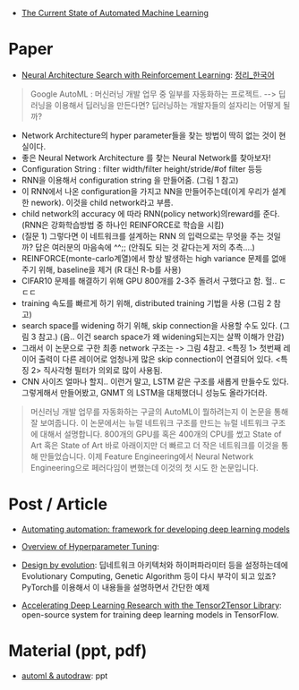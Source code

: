 

- [The Current State of Automated Machine Learning](http://www.kdnuggets.com/2017/01/current-state-automated-machine-learning.html)

# Paper

- [Neural Architecture Search with Reinforcement Learning](https://openreview.net/pdf?id=r1Ue8Hcxg): [정리_한국어](https://www.slideshare.net/KihoSuh/neural-architecture-search-with-reinforcement-learning-76883153)
>  Google AutoML : 머신러닝 개발 업무 중 일부를 자동화하는 프로젝트. --> 딥러닝을 이용해서 딥러닝을 만든다면? 딥러닝하는 개발자들의 설자리는 어떻게 될까?
- Network Architecture의 hyper parameter들을 찾는 방법이 딱히 없는 것이 현실이다.
- 좋은 Neural Network Architecture 를 찾는 Neural Network를 찾아보자!
- Configuration String : filter width/filter height/stride/#of filter 등등
- RNN을 이용해서 configuration string 을 만들어줌. (그림 1 참고)
- 이 RNN에서 나온 configuration을 가지고 NN을 만들어주는데(이게 우리가 설계한 nework). 이것을 child network라고 부름.
- child network의 accuracy 에 따라 RNN(policy network)의reward를 준다. (RNN은 강화학습방법 중 하나인 REINFORCE로 학습을 시킴)
- (질문 1) 그렇다면 이 네트워크를 설계하는 RNN 의 입력으로는 무엇을 주는 것일까?
답은 여러분의 마음속에 ^^;; (안줘도 되는 것 같다는게 저의 추측....)
- REINFORCE(monte-carlo계열)에서 항상 발생하는 high variance 문제를 없애주기 위해, baseline을 제거
(R 대신 R-b를 사용)
- CIFAR10 문제를 해결하기 위해 GPU 800개를 2-3주 돌려서 구했다고 함. 헐.. ㄷㄷㄷ
- training 속도를 빠르게 하기 위해, distributed training 기법을 사용 (그림 2 참고)
- search space를 widening 하기 위해, skip connection을 사용할 수도 있다. (그림 3 참고.) (음.. 이건 search space가 왜 widening되는지는 살짝 이해가 안감)
- 그래서 이 논문으로 구한 최종 network 구조는 -> 그림 4참고.
<특징 1> 첫번째 레이어 출력이 다른 레이어로 엄청나게 많은 skip connection이 연결되어 있다.
<특징 2> 직사각형 필터가 의외로 많이 사용됨.
- CNN 사이즈 얼마나 할지.. 이런거 말고, LSTM 같은 구조를 새롭게 만들수도 있다. 그렇게해서 만들어봤고, GNMT 의 LSTM을 대체했더니 성능도 올라가더라.

> 머신러닝 개발 업무를 자동화하는 구글의 AutoML이 뭘하려는지 이 논문을 통해 잘 보여줍니다.
이 논문에서는 뉴럴 네트워크 구조를 만드는 뉴럴 네트워크 구조에 대해서 설명합니다. 800개의 GPU를 혹은 400개의 CPU를 썼고 State of Art 혹은 State of Art 바로 아래이지만 더 빠르고 더 작은 네트워크를 이것을 통해 만들었습니다. 이제 Feature Engineering에서 Neural Network Engineering으로 페러다임이 변했는데 이것의 첫 시도 한 논문입니다.

# Post / Article

- [Automating automation: framework for developing deep learning models](http://www.techleer.com/articles/188-automating-automation-framework-for-developing-deep-learning-models/)

- [Overview of Hyperparameter Tuning](https://cloud.google.com/ml-engine/docs/concepts/hyperparameter-tuning-overview):

- [Design by evolution](https://medium.com/@stathis/design-by-evolution-393e41863f98):  딥네트워크 아키텍처와 하이퍼파라미터 등을 설정하는데에 Evolutionary Computing, Genetic Algorithm 등이 다시 부각이 되고 있죠? PyTorch를 이용해서 이 내용들을 설명하면서 간단한 예제

- [Accelerating Deep Learning Research with the Tensor2Tensor Library](https://research.googleblog.com/2017/06/accelerating-deep-learning-research.html): open-source system for training deep learning models in TensorFlow.

# Material (ppt, pdf)

- [automl & autodraw](https://www.slideshare.net/taeyounglee1447/io17ex-automl-autodraw): ppt
